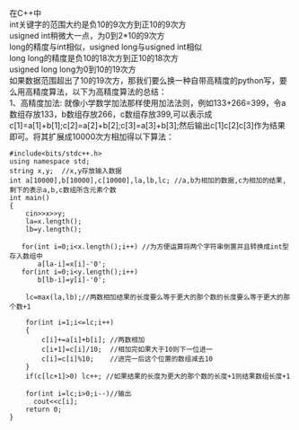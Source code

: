 在C++中<br>
int关键字的范围大约是负10的9次方到正10的9次方<br>
usigned int稍微大一点，为0到2*10的9次方<br>
long的精度与int相似，usigned long与usigned int相似<br>
long long的精度是负10的18次方到正10的18次方<br>
usigned long long为0到10的19次方<br>
如果数据范围超出了10的19次方，那我们要么换一种自带高精度的python写，要么用高精度算法，以下为高精度算法的总结：<br>
1、高精度加法:
就像小学数学加法那样使用加法法则，例如133+266=399，令a数组存放133，b数组存放266，c数组存放399,可以表示成c[1]=a[1]+b[1];c[2]=a[2]+b[2];c[3]=a[3]+b[3];然后输出c[1]c[2]c[3]作为结果即可。将其扩展成10000次方相加得以下算法：
```
#include<bits/stdc++.h>
using namespace std;
string x,y;  //x,y存放输入数据
int a[10000],b[10000],c[10000],la,lb,lc; //a,b为相加的数据,c为相加的结果,剩下的表示a,b,c数组所含元素个数
int main()
{
    cin>>x>>y;
    la=x.length();
    lb=y.length();
   
   for(int i=0;i<x.length();i++) //为方便运算将两个字符串倒置并且转换成int型存入数组中
	   a[la-i]=x[i]-'0';
   for(int i=0;i<y.length();i++)
	   b[lb-i]=y[i]-'0';

    lc=max(la,lb);//两数相加结果的长度要么等于更大的那个数的长度要么等于更大的那个数+1

    for(int i=1;i<=lc;i++) 
    {
    	c[i]+=a[i]+b[i]; //两数相加
    	c[i+1]=c[i]/10;  //相加完如果大于10则下一位进一
    	c[i]=c[i]%10;    //进完一后这个位置的数组减去10
	}
	if(c[lc+1]>0) lc++; //如果结果的长度为更大的那个数的长度+1则结果数组长度+1

	for(int i=lc;i>0;i--)//输出
	  cout<<c[i];
	return 0;
}
```
